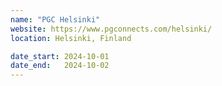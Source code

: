 ```yaml
---
name: "PGC Helsinki"
website: https://www.pgconnects.com/helsinki/
location: Helsinki, Finland

date_start: 2024-10-01
date_end:   2024-10-02
---
```

